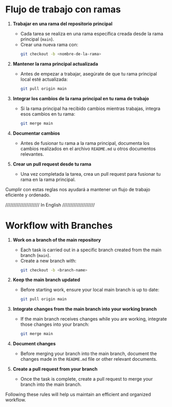 # Flujo de trabajo con ramas

1. **Trabajar en una rama del repositorio principal**
   - Cada tarea se realiza en una rama específica creada desde la rama principal (`main`).
   - Crear una nueva rama con:
     ```bash
     git checkout -b <nombre-de-la-rama>
     ```

2. **Mantener la rama principal actualizada**
   - Antes de empezar a trabajar, asegúrate de que tu rama principal local esté actualizada:
     ```bash
     git pull origin main
     ```

3. **Integrar los cambios de la rama principal en tu rama de trabajo**
   - Si la rama principal ha recibido cambios mientras trabajas, integra esos cambios en tu rama:
     ```bash
     git merge main
     ```

4. **Documentar cambios**
   - Antes de fusionar tu rama a la rama principal, documenta los cambios realizados en el archivo `README.md` u otros documentos relevantes.

5. **Crear un pull request desde tu rama**
   - Una vez completada la tarea, crea un pull request para fusionar tu rama en la rama principal.

Cumplir con estas reglas nos ayudará a mantener un flujo de trabajo eficiente y ordenado.

/////////////////////   In English   //////////////////// 

# Workflow with Branches

1. **Work on a branch of the main repository**
   - Each task is carried out in a specific branch created from the main branch (`main`).
   - Create a new branch with:
     ```bash
     git checkout -b <branch-name>
     ```

2. **Keep the main branch updated**
   - Before starting work, ensure your local main branch is up to date:
     ```bash
     git pull origin main
     ```

3. **Integrate changes from the main branch into your working branch**
   - If the main branch receives changes while you are working, integrate those changes into your branch:
     ```bash
     git merge main
     ```

4. **Document changes**
   - Before merging your branch into the main branch, document the changes made in the `README.md` file or other relevant documents.

5. **Create a pull request from your branch**
   - Once the task is complete, create a pull request to merge your branch into the main branch.

Following these rules will help us maintain an efficient and organized workflow.